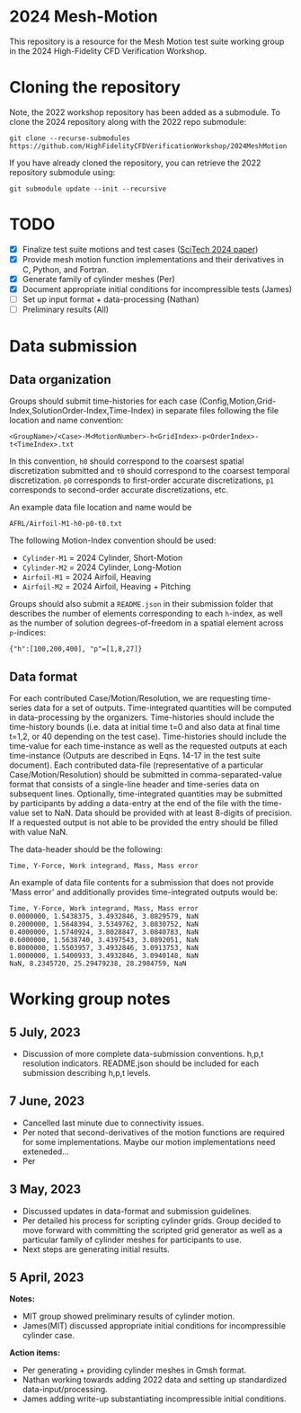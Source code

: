 # 2024 Mesh-Motion
This repository is a resource for the Mesh Motion test suite working group in the 2024 High-Fidelity CFD Verification Workshop.


# Cloning the repository

Note, the 2022 workshop repository has been added as a submodule. To clone the 2024 repository along with the 2022 repo submodule:
```
git clone --recurse-submodules https://github.com/HighFidelityCFDVerificationWorkshop/2024MeshMotion 
```

If you have already cloned the repository, you can retrieve the 2022 repository submodule using:
```
git submodule update --init --recursive
```

# TODO
- [x] Finalize test suite motions and test cases ([SciTech 2024 paper](https://highfidelitycfdverificationworkshop.github.io/papers/mesh_motion.pdf))
- [x] Provide mesh motion function implementations and their derivatives in C, Python, and Fortran.
- [x] Generate family of cylinder meshes (Per)
- [x] Document appropriate initial conditions for incompressible tests (James)
- [ ] Set up input format + data-processing (Nathan)
- [ ] Preliminary results (All)

# Data submission

## Data organization
Groups should submit time-histories for each case (Config,Motion,Grid-Index,SolutionOrder-Index,Time-Index) in separate files following the file location and name convention:
```
<GroupName>/<Case>-M<MotionNumber>-h<GridIndex>-p<OrderIndex>-t<TimeIndex>.txt
```
In this convention, `h0` should correspond to the coarsest spatial discretization submitted and `t0` should correspond to the coarsest temporal discretization. `p0` corresponds to first-order accurate discretizations, `p1` corresponds to second-order accurate discretizations, etc.

An example data file location and name would be
```
AFRL/Airfoil-M1-h0-p0-t0.txt
```

The following Motion-Index convention should be used:
- `Cylinder-M1` = 2024 Cylinder, Short-Motion
- `Cylinder-M2` = 2024 Cylinder, Long-Motion
- `Airfoil-M1` = 2024 Airfoil, Heaving
- `Airfoil-M2` = 2024 Airfoil, Heaving + Pitching

Groups should also submit a `README.json` in their submission folder that describes the number of elements corresponding to each `h`-index, as well as the number of solution degrees-of-freedom in a spatial element across `p`-indices:
```
{"h":[100,200,400], "p"=[1,8,27]}
```

## Data format
For each contributed Case/Motion/Resolution, we are requesting time-series data for a set of outputs. Time-integrated quantities will be computed in data-processing by the organizers. Time-histories should include the time-history bounds (i.e. data at initial time t=0 and also data at final time t=1,2, or 40 depending on the test case). Time-histories should include the time-value for each time-instance as well as the requested outputs at each time-instance (Outputs are described in Eqns. 14-17 in the test suite document). Each contributed data-file (representative of a particular Case/Motion/Resolution) should be submitted in comma-separated-value format that consists of a single-line header and time-series data on subsequent lines. Optionally, time-integrated quantities may be submitted by participants by adding a data-entry at the end of the file with the time-value set to NaN. Data should be provided with at least 8-digits of precision. If a requested output is not able to be provided the entry should be filled with value NaN.

The data-header should be the following:
```
Time, Y-Force, Work integrand, Mass, Mass error
```

An example of data file contents for a submission that does not provide 'Mass error' and additionally provides time-integrated outputs would be:
```
Time, Y-Force, Work integrand, Mass, Mass error
0.0000000, 1.5438375, 3.4932846, 3.0829579, NaN
0.2000000, 1.5648394, 3.5349762, 3.0830752, NaN
0.4000000, 1.5740924, 3.8028847, 3.0840783, NaN
0.6000000, 1.5638740, 3.4397543, 3.0892051, NaN
0.8000000, 1.5503957, 3.4932846, 3.0913753, NaN
1.0000000, 1.5400933, 3.4932846, 3.0940148, NaN
NaN, 8.2345720, 25.29479238, 28.2984759, NaN
```


# Working group notes

## 5 July, 2023
- Discussion of more complete data-submission conventions. h,p,t resolution indicators. README.json should be included for each submission describing h,p,t levels.

## 7 June, 2023
- Cancelled last minute due to connectivity issues.
- Per noted that second-derivatives of the motion functions are required for some implementations. Maybe our motion implementations need exteneded...
- Per

## 3 May, 2023
- Discussed updates in data-format and submission guidelines.
- Per detailed his process for scripting cylinder grids. Group decided to move forward with committing the scripted grid generator as well as a particular family of cylinder meshes for participants to use.
- Next steps are generating initial results.

## 5 April, 2023

**Notes:**
- MIT group showed preliminary results of cylinder motion.
- James(MIT) discussed appropriate initial conditions for incompressible cylinder case.
  
**Action items:**
- Per generating + providing cylinder meshes in Gmsh format.
- Nathan working towards adding 2022 data and setting up standardized data-input/processing.
- James adding write-up substantiating incompressible initial conditions.

